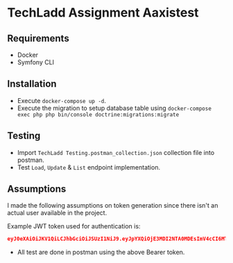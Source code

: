 # TechLadd Assignment Aaxistest

## Requirements

- Docker
- Symfony CLI

## Installation

- Execute `docker-compose up -d`.
- Execute the migration to setup database table using `docker-compose exec php php bin/console doctrine:migrations:migrate`

## Testing

- Import `TechLadd Testing.postman_collection.json` collection file into postman.
- Test `Load`, `Update` & `List` endpoint implementation.

## Assumptions

I made the following assumptions on token generation since there isn't an actual user available in the project.

Example JWT token used for authentication is:

```json
eyJ0eXAiOiJKV1QiLCJhbGciOiJSUzI1NiJ9.eyJpYXQiOjE3MDI2NTA0MDEsImV4cCI6MTcwMjY1NDAwMSwicm9sZXMiOlsiUk9MRV9VU0VSIiwiSVNfQVVUSEVOVElDQVRFRF9GVUxMWSJdLCJ1c2VybmFtZSI6ImRlbW8ifQ.f_Kp3QmCNxMTZpVXNhEJtAS0dY8TZ8oEA5vP_3PmbIUZ7Ei743j-9VzwiDdUemR6mE-2-z-ZMa2EQoH6VtKYDsxdTzo_QDCZvZxKp4EXZ3IQI47wp0vKRVQ4HIV7ZOD2OJQtPmGF6SF4s9qxYAKG9oQkbZ_bySDrZpGhceKSnuarFHYKU-wZ35To1BgjZkg2YN_4AgTGrGD0P5jMoDAVAIQYDrIQvZ_w5J3byiFOkQfcVGM3s--N8cz9e30Y4yK2e7J62r-F5I-3yK8Hgp7ZgduBR_osajmTNnfZ7R_HalFODUQvujUuV4M7oSGSunloxstOR6vcyGr9dzlOk3_7VZQqsk9lQyb724Ux--RvQWcTO7CwUQpMJwkwKzuD8ik7SV7FILj_l9vIBjfldHUelhinK0oo0HZbt5oQKlhaKyThGhULlSh3yelMk10oCcym9YnI16Vp-l225q6yd16usdkOKMvOiOXim3yEgEwD6eI8_xR0PzuxfjfCw_TcsT2B3W-I57R3PKYtm7uaaIH2Lw1wQBp64KBRAlkDiC-umOxeL1bDKuYw_17-jlDf1cadZ1-2jE3Vzg4JHqNyZnuxl8QpOBG_3jXRX2lPIfgYFNiuUJrbpU1Az8NRBMtc8nKnw_GXqBgetPSJkDQF-DndY1M8lYvDtGQwm4TIFmqRXtI
```
- All test are done in postman using the above Bearer token.

